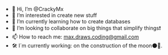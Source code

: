 - 👋 Hi, I’m @CrackyMx
- 👀 I’m interested in create new stuff
- 🌱 I’m currently learning how to create databases
- 💞️ I’m looking to collaborate on big things that simplify things❗
- 📫 How to reach me: <max.draws.coding@gmail.com>
- 🛠  I´m currently working: on the construction of the moon🌑👾.

<!---
CrackyMx/CrackyMx is a ✨ special ✨ repository because its `README.md` (this file) appears on your GitHub profile.
You can click the Preview link to take a look at your changes.
--->
